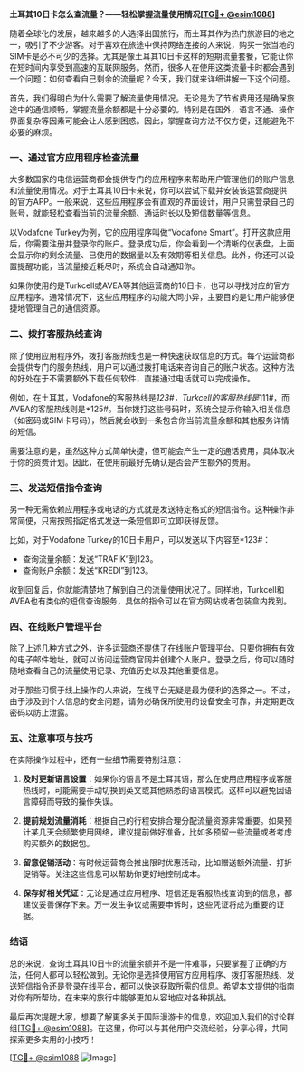 **土耳其10日卡怎么查流量？——轻松掌握流量使用情况[[TG💪+ @esim1088](https://t.me/s/esim1088)]**

随着全球化的发展，越来越多的人选择出国旅行，而土耳其作为热门旅游目的地之一，吸引了不少游客。对于喜欢在旅途中保持网络连接的人来说，购买一张当地的SIM卡是必不可少的选择。尤其是像土耳其10日卡这样的短期流量套餐，它能让你在短时间内享受到高速的互联网服务。然而，很多人在使用这类流量卡时都会遇到一个问题：如何查看自己剩余的流量呢？今天，我们就来详细讲解一下这个问题。

首先，我们得明白为什么需要了解流量使用情况。无论是为了节省费用还是确保旅途中的通信顺畅，掌握流量余额都是十分必要的。特别是在国外，语言不通、操作界面复杂等因素可能会让人感到困惑。因此，掌握查询方法不仅方便，还能避免不必要的麻烦。

### **一、通过官方应用程序检查流量**

大多数国家的电信运营商都会提供专门的应用程序来帮助用户管理他们的账户信息和流量使用情况。对于土耳其10日卡来说，你可以尝试下载并安装该运营商提供的官方APP。一般来说，这些应用程序会有直观的界面设计，用户只需登录自己的账号，就能轻松查看当前的流量余额、通话时长以及短信数量等信息。

以Vodafone Turkey为例，它的应用程序叫做“Vodafone Smart”。打开这款应用后，你需要注册并登录你的账户。登录成功后，你会看到一个清晰的仪表盘，上面会显示你的剩余流量、已使用的数据量以及有效期等相关信息。此外，你还可以设置提醒功能，当流量接近耗尽时，系统会自动通知你。

如果你使用的是Turkcell或AVEA等其他运营商的10日卡，也可以寻找对应的官方应用程序。通常情况下，这些应用程序的功能大同小异，主要目的是让用户能够便捷地管理自己的通信资源。

### **二、拨打客服热线查询**

除了使用应用程序外，拨打客服热线也是一种快速获取信息的方式。每个运营商都会提供专门的服务热线，用户可以通过拨打电话来咨询自己的账户状态。这种方法的好处在于不需要额外下载任何软件，直接通过电话就可以完成操作。

例如，在土耳其，Vodafone的客服热线是*123#，Turkcell的客服热线是*111#，而AVEA的客服热线则是*125#。当你拨打这些号码时，系统会提示你输入相关信息（如密码或SIM卡号码），然后就会收到一条包含你当前流量余额和其他服务详情的短信。

需要注意的是，虽然这种方式简单快捷，但可能会产生一定的通话费用，具体取决于你的资费计划。因此，在使用前最好先确认是否会产生额外的费用。

### **三、发送短信指令查询**

另一种无需依赖应用程序或电话的方式就是发送特定格式的短信指令。这种操作非常简便，只需按照指定格式发送一条短信即可立即获得反馈。

比如，对于Vodafone Turkey的10日卡用户，可以发送以下内容至*123#：

- 查询流量余额：发送“TRAFIK”到123。
- 查询账户余额：发送“KREDI”到123。

收到回复后，你就能清楚地了解到自己的流量使用状况了。同样地，Turkcell和AVEA也有类似的短信查询服务，具体的指令可以在官方网站或者包装盒内找到。

### **四、在线账户管理平台**

除了上述几种方式之外，许多运营商还提供了在线账户管理平台。只要你拥有有效的电子邮件地址，就可以访问运营商官网并创建个人账户。登录之后，你可以随时随地查看自己的流量使用记录、充值历史以及其他重要信息。

对于那些习惯于线上操作的人来说，在线平台无疑是最为便利的选择之一。不过，由于涉及到个人信息的安全问题，请务必确保所使用的设备安全可靠，并定期更改密码以防止泄露。

### **五、注意事项与技巧**

在实际操作过程中，还有一些细节需要特别注意：

1. **及时更新语言设置**：如果你的语言不是土耳其语，那么在使用应用程序或客服热线时，可能需要手动切换到英文或其他熟悉的语言模式。这样可以避免因语言障碍而导致的操作失误。
   
2. **提前规划流量消耗**：根据自己的行程安排合理分配流量资源非常重要。如果预计某几天会频繁使用网络，建议提前做好准备，比如多预留一些流量或者考虑购买额外的数据包。

3. **留意促销活动**：有时候运营商会推出限时优惠活动，比如赠送额外流量、打折促销等。关注这些信息可以帮助你更好地控制成本。

4. **保存好相关凭证**：无论是通过应用程序、短信还是客服热线查询到的信息，都建议妥善保存下来。万一发生争议或需要申诉时，这些凭证将成为重要的证据。

### **结语**

总的来说，查询土耳其10日卡的流量余额并不是一件难事，只要掌握了正确的方法，任何人都可以轻松做到。无论你是选择使用官方应用程序、拨打客服热线、发送短信指令还是登录在线平台，都可以快速获取所需的信息。希望本文提供的指南对你有所帮助，在未来的旅行中能够更加从容地应对各种挑战。

最后再次提醒大家，想要了解更多关于国际漫游卡的信息，欢迎加入我们的讨论群组[[TG💪+ @esim1088](https://t.me/s/esim1088)]。在这里，你可以与其他用户交流经验，分享心得，共同探索更多实用的小技巧！

[[TG💪+ @esim1088](https://t.me/s/esim1088) ![Image](https://i.postimg.cc/4NQfJmqS/Snipaste-2025-05-13-00-14-12.png)]